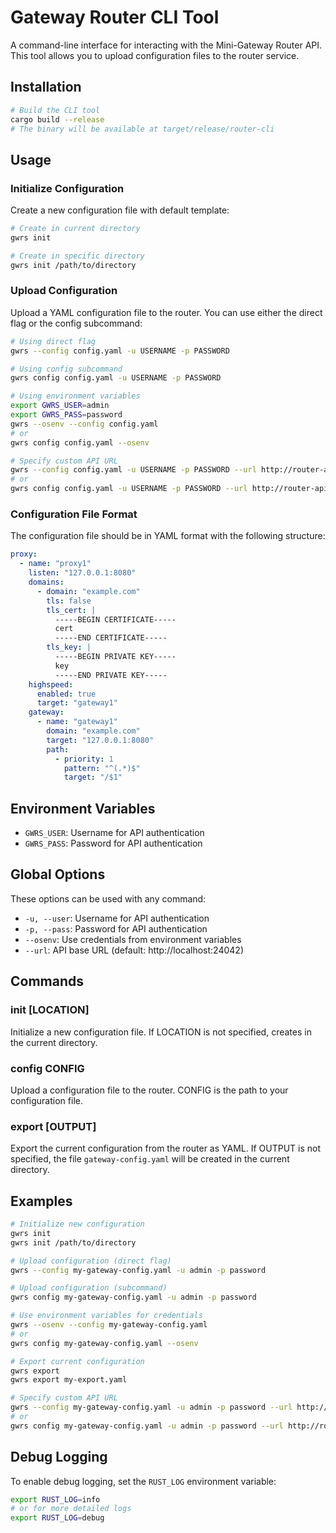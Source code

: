 # Gateway Router CLI Tool

A command-line interface for interacting with the Mini-Gateway Router API. This tool allows you to upload configuration files to the router service.

## Installation

```bash
# Build the CLI tool
cargo build --release
# The binary will be available at target/release/router-cli
```

## Usage

### Initialize Configuration

Create a new configuration file with default template:

```bash
# Create in current directory
gwrs init

# Create in specific directory
gwrs init /path/to/directory
```

### Upload Configuration

Upload a YAML configuration file to the router. You can use either the direct flag or the config subcommand:

```bash
# Using direct flag
gwrs --config config.yaml -u USERNAME -p PASSWORD

# Using config subcommand
gwrs config config.yaml -u USERNAME -p PASSWORD

# Using environment variables
export GWRS_USER=admin
export GWRS_PASS=password
gwrs --osenv --config config.yaml
# or
gwrs config config.yaml --osenv

# Specify custom API URL
gwrs --config config.yaml -u USERNAME -p PASSWORD --url http://router-api:3000
# or
gwrs config config.yaml -u USERNAME -p PASSWORD --url http://router-api:3000
```

### Configuration File Format

The configuration file should be in YAML format with the following structure:

```yaml
proxy:
  - name: "proxy1"
    listen: "127.0.0.1:8080"
    domains:
      - domain: "example.com"
        tls: false
        tls_cert: |
          -----BEGIN CERTIFICATE-----
          cert
          -----END CERTIFICATE-----
        tls_key: |
          -----BEGIN PRIVATE KEY-----
          key
          -----END PRIVATE KEY-----
    highspeed:
      enabled: true
      target: "gateway1"
    gateway:
      - name: "gateway1"
        domain: "example.com"
        target: "127.0.0.1:8080"
        path:
          - priority: 1
            pattern: "^(.*)$"
            target: "/$1"
```

## Environment Variables

- `GWRS_USER`: Username for API authentication
- `GWRS_PASS`: Password for API authentication

## Global Options

These options can be used with any command:

- `-u, --user`: Username for API authentication
- `-p, --pass`: Password for API authentication
- `--osenv`: Use credentials from environment variables
- `--url`: API base URL (default: http://localhost:24042)

## Commands

### init [LOCATION]
Initialize a new configuration file. If LOCATION is not specified, creates in the current directory.

### config CONFIG
Upload a configuration file to the router. CONFIG is the path to your configuration file.

### export [OUTPUT]
Export the current configuration from the router as YAML. If OUTPUT is not specified, the file `gateway-config.yaml` will be created in the current directory.

## Examples

```bash
# Initialize new configuration
gwrs init
gwrs init /path/to/directory

# Upload configuration (direct flag)
gwrs --config my-gateway-config.yaml -u admin -p password

# Upload configuration (subcommand)
gwrs config my-gateway-config.yaml -u admin -p password

# Use environment variables for credentials
gwrs --osenv --config my-gateway-config.yaml
# or
gwrs config my-gateway-config.yaml --osenv

# Export current configuration
gwrs export
gwrs export my-export.yaml

# Specify custom API URL
gwrs --config my-gateway-config.yaml -u admin -p password --url http://router-api:8080
# or
gwrs config my-gateway-config.yaml -u admin -p password --url http://router-api:8080
```

## Debug Logging

To enable debug logging, set the `RUST_LOG` environment variable:

```bash
export RUST_LOG=info
# or for more detailed logs
export RUST_LOG=debug
```
